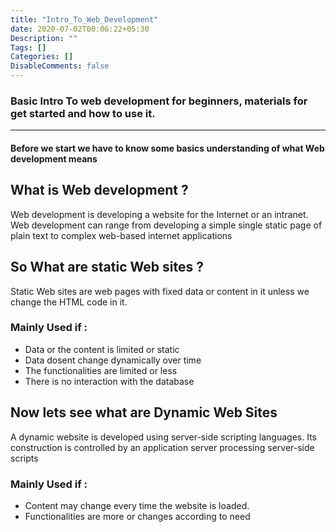 ```yaml
---
title: "Intro_To_Web_Development"
date: 2020-07-02T00:06:22+05:30
Description: ""
Tags: []
Categories: []
DisableComments: false
---
```


### Basic Intro To web development for beginners, materials for get started and how to use it.
---


#### Before we start we have to know some basics understanding of what Web development means


## What is Web development ?
Web development is developing a website for the Internet or an intranet. Web development can range from developing a simple single static page of plain text to complex web-based internet applications

## So What are static Web sites ?

Static Web sites are web pages with fixed data or content in it unless we change the HTML code in it.

### Mainly Used if :

* Data or the content is limited or static
* Data dosent change dynamically over time
* The functionalities are limited or less
* There is no interaction with the database


## Now lets see what are Dynamic Web Sites

A dynamic website is developed using server-side scripting languages. Its construction is controlled by an application server processing server-side scripts

### Mainly Used if :

* Content may change every time the website is loaded.
* Functionalities are more or changes according to need


